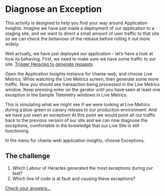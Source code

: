 # Diagnose an Exception

This activity is designed to help you find your way around Application Insights.  Imagine we have just made a deployment of our application to a staging site, and we want to direct a small amount of user traffic to that site so we can check the behaviour of the release before rolling it out more widely.
 
Well actually, we have just deployed our application – let’s have a look at how its behaving.  First, we need to make sure we have some traffic to our site.  [Trigger Heracles to generate requests](heracles-generator.md)

Open the Application Insights instance for chania-web, and choose Live Metrics.  Whlie watching the Live Metrics screen, then generate some more traffic.  Now you should see transaction being processed in the Live Metrics window.  Keep pressing enter on the gerator until you have seen at least one exception in the Sample Telemetry windows in Live Metrics.

This is simulating what we might see if we were looking at Live Metrics during a blue-green or canary release to our production environment.  And we have just seen an exception!  At this point we would point all our traffic back to the previous version of our site and we can now diagnose the exceptions, comfortable in the knowledge that our Live Site is still functioning.

In the menu for chania-web application insights, choose Exceptions.

## The challenge

1. Which Labour of Heracles generated the most exceptions during our test?
1. Which line of code is at fault and causing these exceptions?

[Check your answers...](diagnose-exception-answer.md)

 
